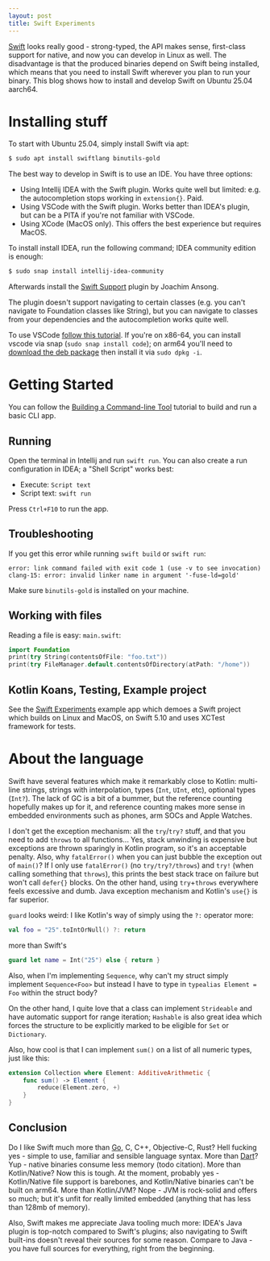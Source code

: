 ```yaml
---
layout: post
title: Swift Experiments
---
```


[Swift](https://www.swift.org/) looks really good - strong-typed,
the API makes sense, first-class support for native, and now you can develop in Linux
as well. The disadvantage is that the produced binaries depend on Swift being installed,
which means that you need to install Swift wherever you plan to run your binary.
This blog shows how to install and develop Swift on Ubuntu 25.04 aarch64.

# Installing stuff

To start with Ubuntu 25.04, simply install Swift via apt:
```bash
$ sudo apt install swiftlang binutils-gold
```

The best way to develop in Swift is to use an IDE. You have three options:

- Using Intellij IDEA with the Swift plugin. Works quite well but limited: e.g. the
   autocompletion stops working in `extension{}`. Paid.
- Using VSCode with the Swift plugin. Works better than IDEA's plugin, but can be a PITA
   if you're not familiar with VSCode.
- Using XCode (MacOS only). This offers the best experience but requires MacOS.

To install install IDEA, run the following command; IDEA community edition is enough:
```bash
$ sudo snap install intellij-idea-community
```
Afterwards install the [Swift Support](https://plugins.jetbrains.com/plugin/22150-swift-support)
plugin by Joachim Ansong.

The plugin doesn't support navigating to certain classes (e.g. you can't
navigate to Foundation classes like String), but you can navigate to classes from your dependencies
and the autocompletion works quite well.

To use VSCode [follow this tutorial](https://www.swift.org/documentation/articles/getting-started-with-vscode-swift.html).
If you're on x86-64, you can install vscode via snap (`sudo snap install code`);
on arm64 you'll need to [download the deb package](https://code.visualstudio.com/Download)
then install it via `sudo dpkg -i`.

# Getting Started

You can follow the [Building a Command-line Tool](https://www.swift.org/getting-started/cli-swiftpm/)
tutorial to build and run a basic CLI app.

## Running

Open the terminal in Intellij and run `swift run`. You can also create a run configuration
in IDEA; a "Shell Script" works best:

* Execute: `Script text`
* Script text: `swift run`

Press `Ctrl+F10` to run the app.

## Troubleshooting

If you get this error while running `swift build` or `swift run`:
```
error: link command failed with exit code 1 (use -v to see invocation)
clang-15: error: invalid linker name in argument '-fuse-ld=gold'
```
Make sure `binutils-gold` is installed on your machine.

## Working with files

Reading a file is easy: `main.swift`:
```swift
import Foundation
print(try String(contentsOfFile: "foo.txt"))
print(try FileManager.default.contentsOfDirectory(atPath: "/home"))
```

## Kotlin Koans, Testing, Example project

See the [Swift Experiments](https://github.com/mvysny/swift-experiments)
example app which demoes a Swift project which builds on Linux and MacOS,
on Swift 5.10 and uses XCTest framework for tests.

# About the language

Swift have several features which make it remarkably close to Kotlin:
multi-line strings, strings with interpolation, types (`Int`, `UInt`, etc),
optional types (`Int?`).
The lack of GC is a bit of a bummer, but the reference counting hopefully makes
up for it, and reference counting makes more sense in embedded environments such as
phones, arm SOCs and Apple Watches.

I don't get the exception mechanism: all the `try`/`try?` stuff, and that you need
to add `throws` to all functions... Yes, stack unwinding is expensive but exceptions
are thrown sparingly in Kotlin program, so it's an acceptable penalty. Also,
why `fatalError()` when you can just bubble the exception out of `main()`?
If I only use `fatalError()` (no `try/try?/throws`) and `try!` (when calling something
that `throws`), this prints the best stack trace on failure but won't call `defer{}` blocks.
On the other hand, using `try`+`throws` everywhere feels excessive and dumb.
Java exception mechanism and Kotlin's `use{}` is far superior.

`guard` looks weird: I like Kotlin's way of simply using the `?:` operator more:
```kotlin
val foo = "25".toIntOrNull() ?: return
```
more than Swift's
```swift
guard let name = Int("25") else { return }
```

Also, when I'm implementing `Sequence`, why can't my struct simply implement `Sequence<Foo>`
but instead I have to type in `typealias Element = Foo` within the struct body?

On the other hand, I quite love that a class can implement `Strideable`
and have automatic support for range iteration; `Hashable` is also great idea
which forces the structure to be explicitly marked to be eligible for `Set` or
`Dictionary`.

Also, how cool is that I can implement `sum()` on a list of all numeric types, just like this:
```swift
extension Collection where Element: AdditiveArithmetic {
    func sum() -> Element {
        reduce(Element.zero, +)
    }
}
```

## Conclusion

Do I like Swift much more than [Go](../golang-sucks/), C, C++, Objective-C, Rust? Hell fucking yes -
simple to use, familiar and sensible language syntax.
More than [Dart](../on-dart/)? Yup - native binaries consume less memory (todo citation). 
More than Kotlin/Native? Now this is tough. At the moment,
probably yes - Kotlin/Native file support is barebones, and Kotlin/Native
binaries can't be built on arm64. More than Kotlin/JVM? Nope - JVM is rock-solid and
offers so much; but it's unfit for really limited embedded (anything that has less than 128mb of memory).

Also, Swift makes me appreciate Java tooling much more: IDEA's Java plugin is top-notch compared
to Swift's plugins; also navigating to Swift built-ins doesn't reveal their sources for some reason.
Compare to Java - you have full sources for everything, right from the beginning.
